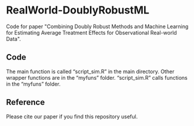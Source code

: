 # RealWorld-DoublyRobustML
Code for paper "Combining Doubly Robust Methods and Machine Learning for Estimating Average Treatment Effects for Observational Real-world Data".

## Code
The main function is called “script_sim.R” in the main directory. Other wrapper functions are in the “myfuns” folder. “script_sim.R” calls functions in the “myfuns” folder.

## Reference
Please cite our paper if you find this repository useful.
```

```
